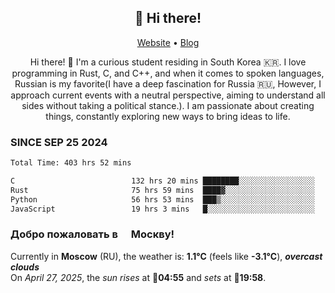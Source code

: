 <h2 align="center">👋 Hi there!</h2>
<p align="center">
  <a href="https://urdekcah.ru">Website</a> •
  <a href="https://urdekcah.blog">Blog</a>
</p>

<p align="center">
  Hi there! 👋 I'm a curious student residing in South Korea 🇰🇷. I love programming in Rust, C, and C++, and when it comes to spoken languages, Russian is my favorite(I have a deep fascination for Russia 🇷🇺, However, I approach current events with a neutral perspective, aiming to understand all sides without taking a political stance.). I am passionate about creating things, constantly exploring new ways to bring ideas to life.
</p>

### SINCE SEP 25 2024
<!--START_SECTION:waka-->
<!--LAST_WAKA_UPDATE:2025-04-25 18:09:14-->
```txt
Total Time: 403 hrs 52 mins

C                          132 hrs 20 mins ████████░░░░░░░░░░░░░░░░░   31.87 %
Rust                       75 hrs 59 mins  ████▓░░░░░░░░░░░░░░░░░░░░   18.30 %
Python                     56 hrs 53 mins  ███▒░░░░░░░░░░░░░░░░░░░░░   13.70 %
JavaScript                 19 hrs 3 mins   █░░░░░░░░░░░░░░░░░░░░░░░░   04.59 %
```
<!--END_SECTION:waka-->

<h3>Добро пожаловать в <img src="https://cdn-icons-png.flaticon.com/512/197/197408.png" width="13"/> Москву!</h3>

<!--START_SECTION:weather:moscow-->
<!--LAST_WEATHER_UPDATE:2025-04-27 00:31:12-->
Currently in **Moscow** (RU), the weather is: **1.1°C** (feels like **-3.1°C**), ***overcast clouds***<br/>
On *April 27, 2025*, the *sun rises* at 🌅**04:55** and *sets* at 🌇**19:58**.
<!--END_SECTION:weather-->

